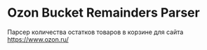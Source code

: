 # Ozon Bucket Remainders Parser
Парсер количества остатков товаров в корзине для сайта https://www.ozon.ru/
